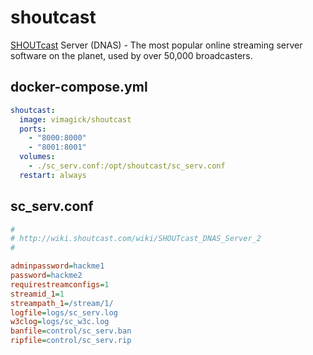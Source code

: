 shoutcast
=========

[SHOUTcast][1] Server (DNAS) - The most popular online streaming server
software on the planet, used by over 50,000 broadcasters.

## docker-compose.yml

```yaml
shoutcast:
  image: vimagick/shoutcast
  ports:
    - "8000:8000"
    - "8001:8001"
  volumes:
    - ./sc_serv.conf:/opt/shoutcast/sc_serv.conf
  restart: always
```

## sc_serv.conf

```ini
#
# http://wiki.shoutcast.com/wiki/SHOUTcast_DNAS_Server_2
#

adminpassword=hackme1
password=hackme2
requirestreamconfigs=1
streamid_1=1
streampath_1=/stream/1/
logfile=logs/sc_serv.log
w3clog=logs/sc_w3c.log
banfile=control/sc_serv.ban
ripfile=control/sc_serv.rip
```

[1]: http://wiki.shoutcast.com/wiki/SHOUTcast
